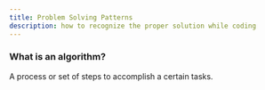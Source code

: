 ```yaml
---
title: Problem Solving Patterns
description: how to recognize the proper solution while coding
---
```

### What is an algorithm?
A process or  set of steps to accomplish a certain tasks.


